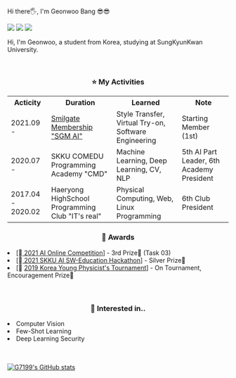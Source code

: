 Hi there🖐, I'm Geonwoo Bang 😎😎

<a href="https://velog.io/@g7199" target="_blank"><img src="https://img.shields.io/badge/Velog-20c997?style=flat-square&logo=Vimeo&logoColor=white"/></a>
<a href="mailto:g7199@naver.com" target="_blank"><img src="https://img.shields.io/badge/Nmail-2efe2e?style=flat-square&logo=Naver&logoColor=white"/></a>
<a href="mailto:qkdrjsdn719@gmail.com" target="_blank"><img src="https://img.shields.io/badge/Gmail-d44638?style=flat-square&logo=Gmail&logoColor=white"/></a>

Hi, I'm Geonwoo, a student from Korea, studying at SungKyunKwan University.

<br>

<div align="center">
<h3> ⭐️ My Activities </h3>
</div>

<div align="center">
	<table>
	<tr>
		<th>Acticity</th><th>Duration</th><th>Learned</th><th>Note</th>
	</tr>
	<tr>
		<td>2021.09 - </td>
		<td><a href = "https://sgmai.oopy.io/"> Smilgate Membership "SGM AI"</a></td>
		<td>Style Transfer, Virtual Try-on, Software Engineering</td>
		<td>Starting Member (1st) </td>
	</tr>
	<tr>
		<td>2020.07 - </td>
		<td>SKKU COMEDU Programming Academy "CMD"</td>
		<td>Machine Learning, Deep Learning, CV, NLP</td>
		<td>5th AI Part Leader, 6th Academy President</td>
	</tr>
	<tr>
		<td>2017.04 - 2020.02</td>
		<td>Haeryong HighSchool Programming Club "IT's real"</td>
		<td>Physical Computing, Web, Linux Programming</td>
		<td>6th Club President</td>
	</tr>
	</table>
</div>

<div align="center">
<h3> 👑 Awards </h3>
</div>

<li>[🤖<a href = "https://github.com/g7199/2021-ai-online-competition-1"> 2021 AI Online Competition</a>] - 3rd Prize🥉 (Task 03) </li>
<li>[🤖<a href = "https://github.com/g7199/FocusMaker"> 2021 SKKU AI SW-Education Hackathon</a>] - Silver Prize🥈 </li>
<li>[📐 <a href = "kypt.or.kr">2019 Korea Young Physicist's Tournament</a>] - On Tournament, Encouragement Prize🎁 </li>

<br>
<br>


<div align="center">
<h3> 📝 Interested in.. </h3>
</div>

<li>Computer Vision</li>
<li>Few-Shot Learning</li>
<li>Deep Learning Security</li>

<br>
<br>

[![G7199's GitHub stats](https://github-readme-stats.vercel.app/api?username=g7199&theme=vue&show_icons=true)](https://github.com/g7199/github-readme-stats)



